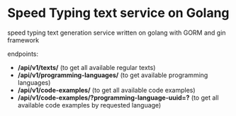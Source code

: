 # Speed Typing text service on Golang

speed typing text generation service written on golang with GORM and gin framework

endpoints:

- **/api/v1/texts/** (to get all available regular texts)
- **/api/v1/programming-languages/** (to get available programming languages)
- **/api/v1/code-examples/** (to get all available code examples)
- **/api/v1/code-examples/?programming-language-uuid=?** (to get all available code examples by requested language)
